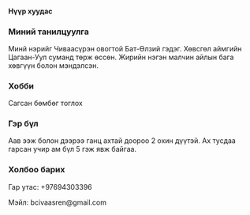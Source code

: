 <!DOCTYPE html>
<html>
<head>
    <meta charset="utf-8">
    <title></title>
</head>
<body>
    <h4>Нүүр хуудас</h4>
    <h3>Миний танилцуулга</h3>
    <p>Минй нэрийг Чиваасүрэн овогтой Бат-Өлзий гэдэг. 
    Хөвсгөл аймгийн Цагаан-Уул суманд төрж өссөн.
    Жирийн нэгэн малчин айлын бага хөвгүүн болон мэндэлсэн.</p>
    <h3>Хобби</h3>
    <p>Сагсан бөмбөг тоглох</p>
    <h3>Гэр бүл</h3>
    <p>Аав ээж болон дээрээ ганц ахтай доороо 2 охин дүүтэй. 
    Ах тусдаа гарсан учир ам бүл 5 гэж явж байгаа.</p>
    <h3>Холбоо барих</h3>
    <p>Гар утас: +97694303396</p>
    <p>Мэйл: bcivaasren@gmail.com</p>
</body>
</html>
